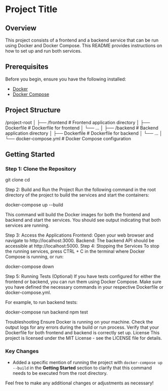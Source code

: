 # Project Title

## Overview

This project consists of a frontend and a backend service that can be run using Docker and Docker Compose. This README provides instructions on how to set up and run both services.

## Prerequisites

Before you begin, ensure you have the following installed:

- [Docker](https://www.docker.com/get-started)
- [Docker Compose](https://docs.docker.com/compose/install/)

## Project Structure

/project-root │ ├── /frontend # Frontend application directory │ ├── Dockerfile # Dockerfile for frontend │ └── ... │ ├── /backend # Backend application directory │ ├── Dockerfile # Dockerfile for backend │ └── ... │ └── docker-compose.yml # Docker Compose configuration

## Getting Started

### Step 1: Clone the Repository

git clone <repository-url>
cd <project-directory>

Step 2: Build and Run the Project
Run the following command in the root directory of the project to build the services and start the containers:

docker-compose up --build

This command will build the Docker images for both the frontend and backend and start the services. You should see output indicating that both services are running.

Step 3: Access the Applications
Frontend: Open your web browser and navigate to http://localhost:3000.
Backend: The backend API should be accessible at http://localhost:5000.
Step 4: Stopping the Services
To stop the running services, press CTRL + C in the terminal where Docker Compose is running, or run:

docker-compose down

Step 5: Running Tests (Optional)
If you have tests configured for either the frontend or backend, you can run them using Docker Compose. Make sure you have defined the necessary commands in your respective Dockerfile or docker-compose.yml.

For example, to run backend tests:

docker-compose run backend npm test

Troubleshooting
Ensure Docker is running on your machine.
Check the output logs for any errors during the build or run process.
Verify that your Dockerfile for both frontend and backend is correctly set up.
License
This project is licensed under the MIT License - see the LICENSE file for details.


### Key Changes
- Added a specific mention of running the project with `docker-compose up --build` in the **Getting Started** section to clarify that this command needs to be executed from the root directory.

Feel free to make any additional changes or adjustments as necessary!

